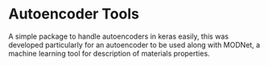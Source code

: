# Autoencoder Tools
A simple package to handle autoencoders in keras easily, this was developed
particularly for an autoencoder to be used along with MODNet, a machine 
learning tool for description of materials properties.